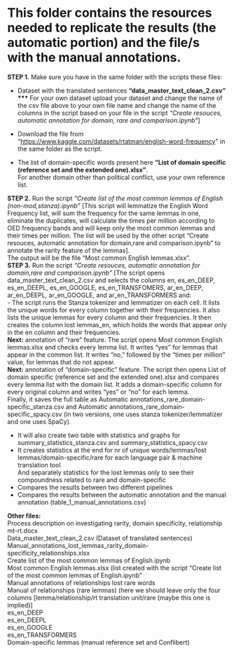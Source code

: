 <h1>This folder contains the resources needed to <strong>replicate the results</strong> (the automatic portion) and </i>the file/s with the manual annotations</i>.</h1>

<b>STEP 1.</b> Make sure you have in the same folder with the scripts these files:<br>
-	Dataset with the translated sentences <b>“data_master_text_clean_2.csv”</b><br>
  <b>***</b> For your own dataset upload your dataset and change the name of the csv file above to your own file name and change the name of the columns in the script based on your file in the script <i>“Create resouces, automatic annotation for domain, rare and comparison.ipynb”</i>]

- Download the file from “https://www.kaggle.com/datasets/rtatman/english-word-frequency" in the same folder as the script.<br>
- The list of domain-specific words present here <b>“List of domain specific (reference set and the extended one).xlsx”</b>. <br>For another domain other than political conflict, use your own reference list. 

<b>STEP 2.</b> Run the script <i>“Create list of the most common lemmas of English (non-mod,stanza).ipynb”</i> [This script will lemmatize the English Word Frequency list, will sum the frequency for the same lemmas in one, eliminate the duplicates, will calculate the times per million according to OED frequency bands and will keep only the most common lemmas and their times per million. The list will be used by the other script “Create resouces, automatic annotation for domain,rare and comparison.ipynb” to annotate the rarity feature of the lemmas].  
The output will be the file “Most common English lemmas.xlsx”.<br>
<b>STEP 3.</b> Run the script <i>“Create resouces, automatic annotation for domain,rare and comparison.ipynb”</i>
[The script opens data_master_text_clean_2.csv and selects the columns en, es_en_DEEP, es_en_DEEPL, es_en_GOOGLE, es_en_TRANSFOMERS, ar_en_DEEP, ar_en_DEEPL, ar_en_GOOGLE, and ar_en_TRANSFORMERS and:
<br>- The script runs the Stanza tokenizer and lemmatizer on each cell. It lists the unique words for every column together with their frequencies. It also lists the unique lemmas for every column and their frequencies. It then creates the column lost lemmas_en, which holds the words that appear only in the en column and their frequencies.<br>
<b>Next:</b> annotation of “rare” feature. The script opens Most common English lemmas.xlsx and checks every lemma list. It writes “yes” for lemmas that appear in the common list. It writes “no,” followed by the “times per million” value, for lemmas that do not appear.<br>
<b>Next:</b> annotation of “domain-specific” feature. The script then opens List of domain specific (reference set and the extended one).xlsx and compares every lemma list with the domain list. It adds a domain-specific column for every original column and writes “yes” or “no” for each lemma. <br>Finally, it saves the full table as Automatic annotations_rare_domain-specific_stanza.csv and Automatic annotations_rare_domain-specific_spacy.csv (in two versions, one uses stanza tokenizer/lemmatizer and one uses SpaCy).<br>
- It will also create two table with statistics and graphs for summary_statistics_stanza.csv and summary_statistics_spacy.csv<br>
- It creates statistics at the end for nr of unique words/lemmas/lost lemmas/domain-specific/rare for each language pair & machine translation tool<br>
  And separately statistics for the lost lemmas only to see their compoundness related to rare and domain-specific<br>
- Compares the results between two different pipelines<br>
- Compares the results between the automatic annotation and the manual annotation (table_1_manual_annotations.csv)<br>

<b>Other files:</b><br>
Process description on investigating rarity, domain specificity, relationship mt-rt.docx<br>
Data_master_text_clean_2.csv (Dataset of translated sentences)<br>
Manual_annotations_lost_lemmas_rarity_domain-specificity_relationships.xlsx<br>
Create list of the most common lemmas of English.ipynb<br>
Most common English lemmas.xlsx (list created with the script “Create list of the most common lemmas of English.ipynb”<br>
Manual annotations of relationships lost rare words<br>
Manual of relationships (rare lemmas) (here we should leave only the four columns [lemma/relationship/rt translation unit/rare (maybe this one is implied)]<br>
es_en_DEEP<br>
es_en_DEEPL<br>
es_en_GOOGLE<br>
es_en_TRANSFORMERS<br>
Domain-specific lemmas (manual reference set and Conflibert)<br>

